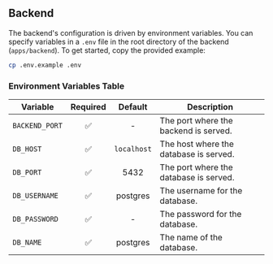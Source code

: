 ## Backend

The backend's configuration is driven by environment variables.
You can specify variables in a `.env` file in the root directory of the backend (`apps/backend`).
To get started, copy the provided example:

```bash
cp .env.example .env
```

### Environment Variables Table

| Variable       |      Required      |   Default   | Description                            |
| -------------- | :----------------: | :---------: | -------------------------------------- |
| `BACKEND_PORT` | :white_check_mark: |      -      | The port where the backend is served.  |
| `DB_HOST`      | :white_check_mark: | `localhost` | The host where the database is served. |
| `DB_PORT`      | :white_check_mark: |    5432     | The port where the database is served. |
| `DB_USERNAME`  | :white_check_mark: |  postgres   | The username for the database.         |
| `DB_PASSWORD`  | :white_check_mark: |      -      | The password for the database.         |
| `DB_NAME`      | :white_check_mark: |  postgres   | The name of the database.              |
